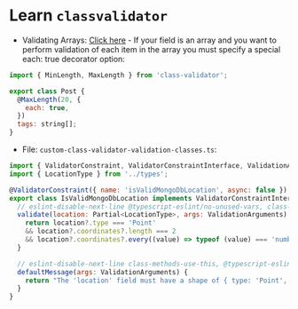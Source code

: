 # Learn `classvalidator`

- Validating Arrays: [Click here](https://github.com/typestack/class-validator#validating-arrays) - If your field is an array and you want to perform validation of each item in the array you must specify a special each: true decorator option:

```js
import { MinLength, MaxLength } from 'class-validator';

export class Post {
  @MaxLength(20, {
    each: true,
  })
  tags: string[];
}
```


- File: `custom-class-validator-validation-classes.ts`:

```js
import { ValidatorConstraint, ValidatorConstraintInterface, ValidationArguments } from 'class-validator';
import { LocationType } from '../types';

@ValidatorConstraint({ name: 'isValidMongoDbLocation', async: false })
export class IsValidMongoDbLocation implements ValidatorConstraintInterface {
  // eslint-disable-next-line @typescript-eslint/no-unused-vars, class-methods-use-this
  validate(location: Partial<LocationType>, args: ValidationArguments) {
    return location?.type === 'Point'
    && location?.coordinates?.length === 2
    && location?.coordinates?.every((value) => typeof (value) === 'number');
  }

  // eslint-disable-next-line class-methods-use-this, @typescript-eslint/no-unused-vars
  defaultMessage(args: ValidationArguments) {
    return "The 'location' field must have a shape of { type: 'Point', coordinates: [number, number] }";
  }
}
```
